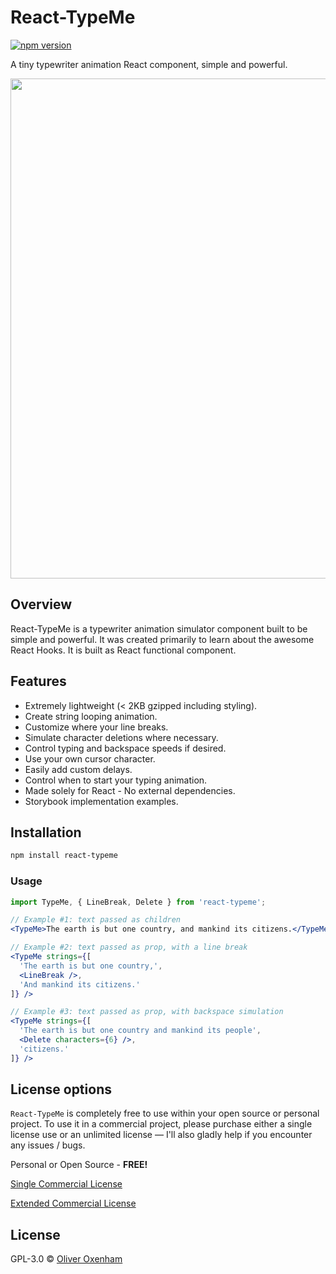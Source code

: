 # React-TypeMe
[![npm version](https://badge.fury.io/js/react-typeme.svg)](https://badge.fury.io/js/react-typeme)

A tiny typewriter animation React component, simple and powerful.

<img src="https://raw.githubusercontent.com/oliverox/react-typeme/master/demo.gif" width="800">

## Overview

React-TypeMe is a typewriter animation simulator component built to be simple and powerful. 
It was created primarily to learn about the awesome React Hooks. It is built as React functional component.


## Features

* Extremely lightweight (< 2KB gzipped including styling).
* Create string looping animation.
* Customize where your line breaks.
* Simulate character deletions where necessary.
* Control typing and backspace speeds if desired.
* Use your own cursor character.
* Easily add custom delays.
* Control when to start your typing animation.
* Made solely for React - No external dependencies.
* Storybook implementation examples.

## Installation

```bash
npm install react-typeme
```

### Usage

```jsx
import TypeMe, { LineBreak, Delete } from 'react-typeme';

// Example #1: text passed as children
<TypeMe>The earth is but one country, and mankind its citizens.</TypeMe>

// Example #2: text passed as prop, with a line break
<TypeMe strings={[
  'The earth is but one country,', 
  <LineBreak />, 
  'And mankind its citizens.'
]} />

// Example #3: text passed as prop, with backspace simulation
<TypeMe strings={[
  'The earth is but one country and mankind its people', 
  <Delete characters={6} />, 
  'citizens.'
]} />
```

## License options
`React-TypeMe` is completely free to use within your open source or personal project. To use it in a commercial project, please purchase either a single license use or an unlimited license &mdash; I'll also gladly help if you encounter any issues / bugs.

Personal or Open Source - **FREE!**

[Single Commercial License](https://react-typeme.netlify.com/#license)

[Extended Commercial License](https://react-typeme.netlify.com/#license)


## License
GPL-3.0 © [Oliver Oxenham](mailto:oliver.oxenham+typeme@gmail.com)